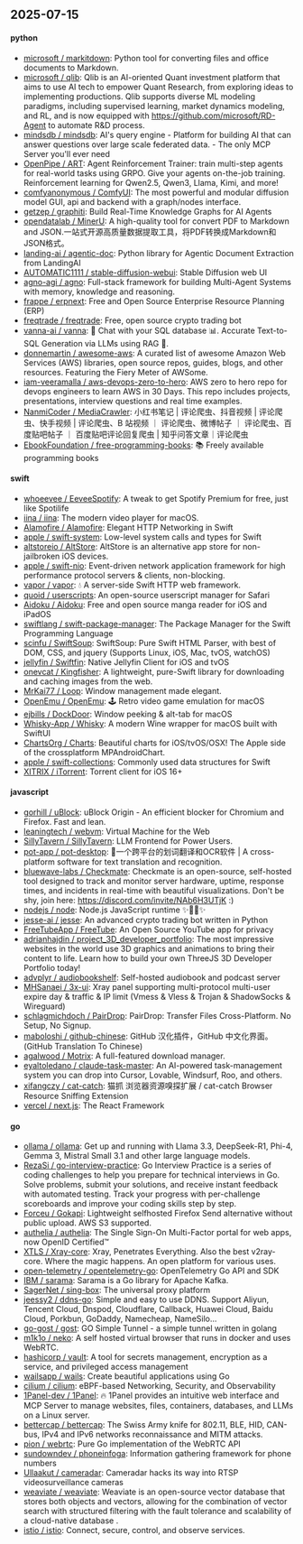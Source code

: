 ## 2025-07-15

#### python
* [microsoft / markitdown](https://github.com/microsoft/markitdown): Python tool for converting files and office documents to Markdown.
* [microsoft / qlib](https://github.com/microsoft/qlib): Qlib is an AI-oriented Quant investment platform that aims to use AI tech to empower Quant Research, from exploring ideas to implementing productions. Qlib supports diverse ML modeling paradigms, including supervised learning, market dynamics modeling, and RL, and is now equipped with https://github.com/microsoft/RD-Agent to automate R&D process.
* [mindsdb / mindsdb](https://github.com/mindsdb/mindsdb): AI's query engine - Platform for building AI that can answer questions over large scale federated data. - The only MCP Server you'll ever need
* [OpenPipe / ART](https://github.com/OpenPipe/ART): Agent Reinforcement Trainer: train multi-step agents for real-world tasks using GRPO. Give your agents on-the-job training. Reinforcement learning for Qwen2.5, Qwen3, Llama, Kimi, and more!
* [comfyanonymous / ComfyUI](https://github.com/comfyanonymous/ComfyUI): The most powerful and modular diffusion model GUI, api and backend with a graph/nodes interface.
* [getzep / graphiti](https://github.com/getzep/graphiti): Build Real-Time Knowledge Graphs for AI Agents
* [opendatalab / MinerU](https://github.com/opendatalab/MinerU): A high-quality tool for convert PDF to Markdown and JSON.一站式开源高质量数据提取工具，将PDF转换成Markdown和JSON格式。
* [landing-ai / agentic-doc](https://github.com/landing-ai/agentic-doc): Python library for Agentic Document Extraction from LandingAI
* [AUTOMATIC1111 / stable-diffusion-webui](https://github.com/AUTOMATIC1111/stable-diffusion-webui): Stable Diffusion web UI
* [agno-agi / agno](https://github.com/agno-agi/agno): Full-stack framework for building Multi-Agent Systems with memory, knowledge and reasoning.
* [frappe / erpnext](https://github.com/frappe/erpnext): Free and Open Source Enterprise Resource Planning (ERP)
* [freqtrade / freqtrade](https://github.com/freqtrade/freqtrade): Free, open source crypto trading bot
* [vanna-ai / vanna](https://github.com/vanna-ai/vanna): 🤖 Chat with your SQL database 📊. Accurate Text-to-SQL Generation via LLMs using RAG 🔄.
* [donnemartin / awesome-aws](https://github.com/donnemartin/awesome-aws): A curated list of awesome Amazon Web Services (AWS) libraries, open source repos, guides, blogs, and other resources. Featuring the Fiery Meter of AWSome.
* [iam-veeramalla / aws-devops-zero-to-hero](https://github.com/iam-veeramalla/aws-devops-zero-to-hero): AWS zero to hero repo for devops engineers to learn AWS in 30 Days. This repo includes projects, presentations, interview questions and real time examples.
* [NanmiCoder / MediaCrawler](https://github.com/NanmiCoder/MediaCrawler): 小红书笔记 | 评论爬虫、抖音视频 | 评论爬虫、快手视频 | 评论爬虫、B 站视频 ｜ 评论爬虫、微博帖子 ｜ 评论爬虫、百度贴吧帖子 ｜ 百度贴吧评论回复爬虫 | 知乎问答文章｜评论爬虫
* [EbookFoundation / free-programming-books](https://github.com/EbookFoundation/free-programming-books): 📚 Freely available programming books

#### swift
* [whoeevee / EeveeSpotify](https://github.com/whoeevee/EeveeSpotify): A tweak to get Spotify Premium for free, just like Spotilife
* [iina / iina](https://github.com/iina/iina): The modern video player for macOS.
* [Alamofire / Alamofire](https://github.com/Alamofire/Alamofire): Elegant HTTP Networking in Swift
* [apple / swift-system](https://github.com/apple/swift-system): Low-level system calls and types for Swift
* [altstoreio / AltStore](https://github.com/altstoreio/AltStore): AltStore is an alternative app store for non-jailbroken iOS devices.
* [apple / swift-nio](https://github.com/apple/swift-nio): Event-driven network application framework for high performance protocol servers & clients, non-blocking.
* [vapor / vapor](https://github.com/vapor/vapor): 💧 A server-side Swift HTTP web framework.
* [quoid / userscripts](https://github.com/quoid/userscripts): An open-source userscript manager for Safari
* [Aidoku / Aidoku](https://github.com/Aidoku/Aidoku): Free and open source manga reader for iOS and iPadOS
* [swiftlang / swift-package-manager](https://github.com/swiftlang/swift-package-manager): The Package Manager for the Swift Programming Language
* [scinfu / SwiftSoup](https://github.com/scinfu/SwiftSoup): SwiftSoup: Pure Swift HTML Parser, with best of DOM, CSS, and jquery (Supports Linux, iOS, Mac, tvOS, watchOS)
* [jellyfin / Swiftfin](https://github.com/jellyfin/Swiftfin): Native Jellyfin Client for iOS and tvOS
* [onevcat / Kingfisher](https://github.com/onevcat/Kingfisher): A lightweight, pure-Swift library for downloading and caching images from the web.
* [MrKai77 / Loop](https://github.com/MrKai77/Loop): Window management made elegant.
* [OpenEmu / OpenEmu](https://github.com/OpenEmu/OpenEmu): 🕹 Retro video game emulation for macOS
* [ejbills / DockDoor](https://github.com/ejbills/DockDoor): Window peeking & alt-tab for macOS
* [Whisky-App / Whisky](https://github.com/Whisky-App/Whisky): A modern Wine wrapper for macOS built with SwiftUI
* [ChartsOrg / Charts](https://github.com/ChartsOrg/Charts): Beautiful charts for iOS/tvOS/OSX! The Apple side of the crossplatform MPAndroidChart.
* [apple / swift-collections](https://github.com/apple/swift-collections): Commonly used data structures for Swift
* [XITRIX / iTorrent](https://github.com/XITRIX/iTorrent): Torrent client for iOS 16+

#### javascript
* [gorhill / uBlock](https://github.com/gorhill/uBlock): uBlock Origin - An efficient blocker for Chromium and Firefox. Fast and lean.
* [leaningtech / webvm](https://github.com/leaningtech/webvm): Virtual Machine for the Web
* [SillyTavern / SillyTavern](https://github.com/SillyTavern/SillyTavern): LLM Frontend for Power Users.
* [pot-app / pot-desktop](https://github.com/pot-app/pot-desktop): 🌈一个跨平台的划词翻译和OCR软件 | A cross-platform software for text translation and recognition.
* [bluewave-labs / Checkmate](https://github.com/bluewave-labs/Checkmate): Checkmate is an open-source, self-hosted tool designed to track and monitor server hardware, uptime, response times, and incidents in real-time with beautiful visualizations. Don't be shy, join here: https://discord.com/invite/NAb6H3UTjK :)
* [nodejs / node](https://github.com/nodejs/node): Node.js JavaScript runtime ✨🐢🚀✨
* [jesse-ai / jesse](https://github.com/jesse-ai/jesse): An advanced crypto trading bot written in Python
* [FreeTubeApp / FreeTube](https://github.com/FreeTubeApp/FreeTube): An Open Source YouTube app for privacy
* [adrianhajdin / project_3D_developer_portfolio](https://github.com/adrianhajdin/project_3D_developer_portfolio): The most impressive websites in the world use 3D graphics and animations to bring their content to life. Learn how to build your own ThreeJS 3D Developer Portfolio today!
* [advplyr / audiobookshelf](https://github.com/advplyr/audiobookshelf): Self-hosted audiobook and podcast server
* [MHSanaei / 3x-ui](https://github.com/MHSanaei/3x-ui): Xray panel supporting multi-protocol multi-user expire day & traffic & IP limit (Vmess & Vless & Trojan & ShadowSocks & Wireguard)
* [schlagmichdoch / PairDrop](https://github.com/schlagmichdoch/PairDrop): PairDrop: Transfer Files Cross-Platform. No Setup, No Signup.
* [maboloshi / github-chinese](https://github.com/maboloshi/github-chinese): GitHub 汉化插件，GitHub 中文化界面。 (GitHub Translation To Chinese)
* [agalwood / Motrix](https://github.com/agalwood/Motrix): A full-featured download manager.
* [eyaltoledano / claude-task-master](https://github.com/eyaltoledano/claude-task-master): An AI-powered task-management system you can drop into Cursor, Lovable, Windsurf, Roo, and others.
* [xifangczy / cat-catch](https://github.com/xifangczy/cat-catch): 猫抓 浏览器资源嗅探扩展 / cat-catch Browser Resource Sniffing Extension
* [vercel / next.js](https://github.com/vercel/next.js): The React Framework

#### go
* [ollama / ollama](https://github.com/ollama/ollama): Get up and running with Llama 3.3, DeepSeek-R1, Phi-4, Gemma 3, Mistral Small 3.1 and other large language models.
* [RezaSi / go-interview-practice](https://github.com/RezaSi/go-interview-practice): Go Interview Practice is a series of coding challenges to help you prepare for technical interviews in Go. Solve problems, submit your solutions, and receive instant feedback with automated testing. Track your progress with per-challenge scoreboards and improve your coding skills step by step.
* [Forceu / Gokapi](https://github.com/Forceu/Gokapi): Lightweight selfhosted Firefox Send alternative without public upload. AWS S3 supported.
* [authelia / authelia](https://github.com/authelia/authelia): The Single Sign-On Multi-Factor portal for web apps, now OpenID Certified™
* [XTLS / Xray-core](https://github.com/XTLS/Xray-core): Xray, Penetrates Everything. Also the best v2ray-core. Where the magic happens. An open platform for various uses.
* [open-telemetry / opentelemetry-go](https://github.com/open-telemetry/opentelemetry-go): OpenTelemetry Go API and SDK
* [IBM / sarama](https://github.com/IBM/sarama): Sarama is a Go library for Apache Kafka.
* [SagerNet / sing-box](https://github.com/SagerNet/sing-box): The universal proxy platform
* [jeessy2 / ddns-go](https://github.com/jeessy2/ddns-go): Simple and easy to use DDNS. Support Aliyun, Tencent Cloud, Dnspod, Cloudflare, Callback, Huawei Cloud, Baidu Cloud, Porkbun, GoDaddy, Namecheap, NameSilo...
* [go-gost / gost](https://github.com/go-gost/gost): GO Simple Tunnel - a simple tunnel written in golang
* [m1k1o / neko](https://github.com/m1k1o/neko): A self hosted virtual browser that runs in docker and uses WebRTC.
* [hashicorp / vault](https://github.com/hashicorp/vault): A tool for secrets management, encryption as a service, and privileged access management
* [wailsapp / wails](https://github.com/wailsapp/wails): Create beautiful applications using Go
* [cilium / cilium](https://github.com/cilium/cilium): eBPF-based Networking, Security, and Observability
* [1Panel-dev / 1Panel](https://github.com/1Panel-dev/1Panel): 🔥 1Panel provides an intuitive web interface and MCP Server to manage websites, files, containers, databases, and LLMs on a Linux server.
* [bettercap / bettercap](https://github.com/bettercap/bettercap): The Swiss Army knife for 802.11, BLE, HID, CAN-bus, IPv4 and IPv6 networks reconnaissance and MITM attacks.
* [pion / webrtc](https://github.com/pion/webrtc): Pure Go implementation of the WebRTC API
* [sundowndev / phoneinfoga](https://github.com/sundowndev/phoneinfoga): Information gathering framework for phone numbers
* [Ullaakut / cameradar](https://github.com/Ullaakut/cameradar): Cameradar hacks its way into RTSP videosurveillance cameras
* [weaviate / weaviate](https://github.com/weaviate/weaviate): Weaviate is an open-source vector database that stores both objects and vectors, allowing for the combination of vector search with structured filtering with the fault tolerance and scalability of a cloud-native database .
* [istio / istio](https://github.com/istio/istio): Connect, secure, control, and observe services.
